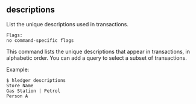 ## descriptions

List the unique descriptions used in transactions.

```flags
Flags:
no command-specific flags
```

This command lists the unique descriptions that appear in transactions,
in alphabetic order.
You can add a query to select a subset of transactions.

Example:
```cli
$ hledger descriptions
Store Name
Gas Station | Petrol
Person A
```
